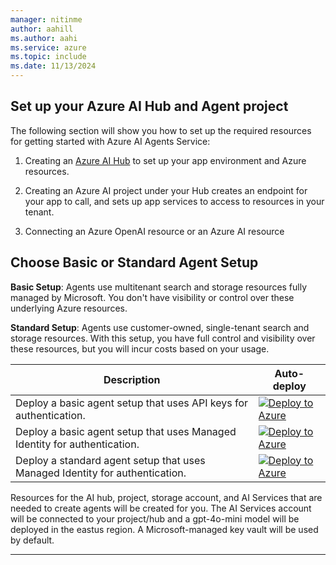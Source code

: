 ```yaml
---
manager: nitinme
author: aahill
ms.author: aahi
ms.service: azure
ms.topic: include
ms.date: 11/13/2024
---
```


## Set up your Azure AI Hub and Agent project

The following section will show you how to set up the required resources for getting started with Azure AI Agents Service: 

1. Creating an [Azure AI Hub](../../../ai-studio/quickstarts/get-started-playground.md) to set up your app environment and Azure resources.

1. Creating an Azure AI project under your Hub creates an endpoint for your app to call, and sets up app services to access to resources in your tenant.

1. Connecting an Azure OpenAI resource or an Azure AI resource


## Choose Basic or Standard Agent Setup
   
**Basic Setup**:  Agents use multitenant search and storage resources fully managed by Microsoft. You don't have visibility or control over these underlying Azure resources.

**Standard Setup**: Agents use customer-owned, single-tenant search and storage resources. With this setup, you have full control and visibility over these resources, but you will incur costs based on your usage.

| Description   | Auto-deploy |
| -----------------------------------------------| -----------------------|
| Deploy a basic agent setup that uses API keys for authentication. |  [![Deploy to Azure](https://aka.ms/deploytoazurebutton)](https://portal.azure.com/#create/Microsoft.Template/uri/https%3A%2F%2Fraw.githubusercontent.com%2FAzure%2Fazure-ai-agents%2Frefs%2Fheads%2Farm-template-updates%2Fbasic-agent-keys.json%3Ftoken%3DGHSAT0AAAAAACZNMQAFGRUUYPILZH2RVUZCZZ6KQ6Q)
| Deploy a basic agent setup that uses Managed Identity for authentication. | [![Deploy to Azure](https://aka.ms/deploytoazurebutton)](https://portal.azure.com/#create/Microsoft.Template/uri/https%3A%2F%2Fraw.githubusercontent.com%2FAzure%2Fazure-ai-agents%2Frefs%2Fheads%2Farm-template-updates%2Fbasic-agent-identity.json%3Ftoken%3DGHSAT0AAAAAACZNMQAFGV5RA2GPXABKXFLQZZ6KWGQ)
| Deploy a standard agent setup that uses Managed Identity for authentication. | [![Deploy to Azure](https://aka.ms/deploytoazurebutton)](https://portal.azure.com/#create/Microsoft.Template/uri/https%3A%2F%2Fraw.githubusercontent.com%2FAzure%2Fazure-ai-agents%2Frefs%2Fheads%2Farm-template-updates%2Fstandard-agent.json%3Ftoken%3DGHSAT0AAAAAACZNMQAEN6NEEEU76OQBPN62ZZ6KYGQ)

Resources for the AI hub, project, storage account, and AI Services that are needed to create agents will be created for you. The AI Services account will be connected to your project/hub and a gpt-4o-mini model will be deployed in the eastus region. A Microsoft-managed key vault will be used by default.

---